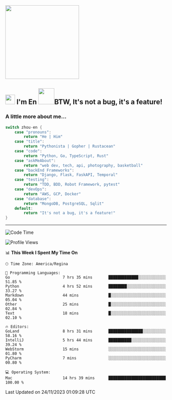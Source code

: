 <img align='center' src="https://media.giphy.com/media/GP1TJJSV4Ys1r64q2A/giphy.gif" width="230">

<h2><img src="https://emojis.slackmojis.com/emojis/images/1531849430/4246/blob-sunglasses.gif?1531849430" width="30"/> I'm En <img src="https://media.giphy.com/media/12oufCB0MyZ1Go/giphy.gif" width="50">BTW, It's not a bug, it's a feature!</h2>


<!-- <img align='right' src="https://media.giphy.com/media/M9gbBd9nbDrOTu1Mqx/giphy.gif" width="230"> -->


### A little more about me... 
<!--
```javascript
const zhou-en = {
    pronouns: "He" | "Him",
    title: "Pythonista" | "Gopher" | "Rustacean",
    code: ["Python", "Go", "Rust", "TypeScript"],
    askMeAbout: ["web dev", "tech", "app dev", "photography"],
    technologies: {
        backEnd: {
            python: ["Django", "Flask", "FaskAPI"],
            go: []
        },
        scraping: ["selenium", "scrapy", "spider"],
        testing: ["Robot Framework"],
        devOps: ["AWS", "Docker", "GCP", "Nginx"],
        databases: ["mongo", "postgresql", "sqlite"],
        misc: ["Firebase", "Heroku"]
    },
    architecture: ["Event Driven Architecture", "Microservices"],
    currentFocus: ["Temporal", "Rust"],
    funFact: "It's not a bug, it's a feature!"
};
```
  -->

```go
switch zhou-en {
    case "pronouns":
        return "He | Him"
    case "title":
        return "Pythonista | Gopher | Rustacean"
    case "code":
        return "Python, Go, TypeScript, Rust"
    case "askMeAbout":
        return "web dev, tech, api, photography, basketball"
    case "backEnd Frameworks":
        return "Django, Flask, FaskAPI, Temporal"
    case "testing":
        return "TDD, BDD, Robot Framework, pytest"
    case "devOps":
        return "AWS, GCP, Docker"
    case "database":
        return "MongoDB, PostgreSQL, Sqlit"
    default:
        return "It's not a bug, it's a feature!"
}
```




---
<!--START_SECTION:waka-->
![Code Time](http://img.shields.io/badge/Code%20Time-1%2C081%20hrs%2048%20mins-blue)

![Profile Views](http://img.shields.io/badge/Profile%20Views-0-blue)

📊 **This Week I Spent My Time On** 

```text
🕑︎ Time Zone: America/Regina

💬 Programming Languages: 
Go                       7 hrs 35 mins       █████████████░░░░░░░░░░░░   51.85 % 
Python                   4 hrs 52 mins       ████████░░░░░░░░░░░░░░░░░   33.27 % 
Markdown                 44 mins             █░░░░░░░░░░░░░░░░░░░░░░░░   05.04 % 
Other                    25 mins             █░░░░░░░░░░░░░░░░░░░░░░░░   02.84 % 
Text                     18 mins             █░░░░░░░░░░░░░░░░░░░░░░░░   02.10 % 

🔥 Editors: 
GoLand                   8 hrs 31 mins       ███████████████░░░░░░░░░░   58.16 % 
IntelliJ                 5 hrs 44 mins       ██████████░░░░░░░░░░░░░░░   39.24 % 
WebStorm                 15 mins             ░░░░░░░░░░░░░░░░░░░░░░░░░   01.80 % 
PyCharm                  7 mins              ░░░░░░░░░░░░░░░░░░░░░░░░░   00.80 % 

💻 Operating System: 
Mac                      14 hrs 39 mins      █████████████████████████   100.00 % 
```


 Last Updated on 24/11/2023 01:09:28 UTC
<!--END_SECTION:waka-->
